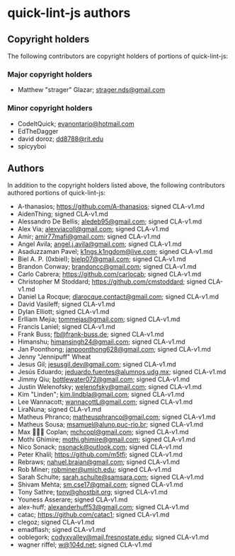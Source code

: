 # quick-lint-js authors

## Copyright holders

The following contributors are copyright holders of portions of quick-lint-js:

### Major copyright holders

* Matthew "strager" Glazar; strager.nds@gmail.com

### Minor copyright holders

* CodeItQuick; evanontario@hotmail.com
* EdTheDagger
* david doroz; dd8788@rit.edu
* spicyyboi

## Authors

In addition to the copyright holders listed above, the following contributors
authored portions of quick-lint-js:

* A-thanasios; https://github.com/A-thanasios; signed CLA-v1.md
* AidenThing; signed CLA-v1.md
* Alessandro De Bellis; aledeb95@gmail.com; signed CLA-v1.md
* Alex Via; alexviacoll@gmail.com; signed CLA-v1.md
* Amir; amir77mafi@gmail.com; signed CLA-v1.md
* Angel Avila; angel.j.avila@gmail.com; signed CLA-v1.md
* Asaduzzaman Pavel; k1ngs.k1ngdom@live.com; signed CLA-v1.md
* Biel A. P. (0xbiel); bielp07@gmail.com; signed CLA-v1.md
* Brandon Conway; brandoncc@gmail.com; signed CLA-v1.md
* Carlo Cabrera; https://github.com/carlocab; signed CLA-v1.md
* Christopher M Stoddard; https://github.com/cmstoddard; signed CLA-v1.md
* Daniel La Rocque; dlarocque.contact@gmail.com; signed CLA-v1.md
* David Vasileff; signed CLA-v1.md
* Dylan Elliott; signed CLA-v1.md
* Erlliam Mejia; tommejas@gmail.com; signed CLA-v1.md
* Francis Laniel; signed CLA-v1.md
* Frank Buss; fb@frank-buss.de; signed CLA-v1.md
* Himanshu; himansingh24@gmail.com; signed CLA-v1.md
* Jan Poonthong; janpoonthong628@gmail.com; signed CLA-v1.md
* Jenny "Jennipuff" Wheat
* Jesus Gil; jesusgil.dev@gmail.com; signed CLA-v1.md
* Jesús Eduardo; jeduardo.fuentes@alumnos.udg.mx; signed CLA-v1.md
* Jimmy Qiu; bottlewater072@gmail.com; signed CLA-v1.md
* Justin Welenofsky; welenofsky@gmail.com; signed CLA-v1.md
* Kim "Linden"; kim.lindbla@gmail.com; signed CLA-v1.md
* Lee Wannacott; wannacottL@gmail.com; signed CLA-v1.md
* LiraNuna; signed CLA-v1.md
* Matheus Phranco; matheusphranco@gmail.com; signed CLA-v1.md
* Matheus Sousa; msamuel@aluno.puc-rio.br; signed CLA-v1.md
* Max 👨🏽‍💻 Coplan; mchcopl@gmail.com; signed CLA-v1.md
* Mothi Ghimire; mothi.ghimire@gmail.com; signed CLA-v1.md
* Nico Sonack; nsonack@outlook.com; signed CLA-v1.md
* Peter Khalil; https://github.com/m5tfi; signed CLA-v1.md
* Rebraws; nahuel.braian@gmail.com; signed CLA-v1.md
* Rob Miner; robminer@umich.edu; signed CLA-v1.md
* Sarah Schulte; sarah.schulte@samsara.com; signed CLA-v1.md
* Shivam Mehta; sm.cse17@gmail.com; signed CLA-v1.md
* Tony Sathre; tony@ghostbit.org; signed CLA-v1.md
* Youness Asserare; signed CLA-v1.md
* alex-huff; alexanderhuff53@gmail.com; signed CLA-v1.md
* catac; https://github.com/catac1; signed CLA-v1.md
* clegoz; signed CLA-v1.md
* emadflash; signed CLA-v1.md
* ooblegork; codyxvalley@mail.fresnostate.edu; signed CLA-v1.md
* wagner riffel; w@104d.net; signed CLA-v1.md

